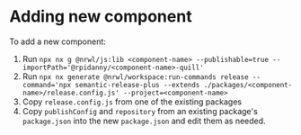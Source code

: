 # Adding new component

To add a new component:

1. Run `npx nx g @nrwl/js:lib <component-name> --publishable=true --importPath='@rpidanny/<component-name>-quill'`
2. Run `npx nx generate @nrwl/workspace:run-commands release --command='npx semantic-release-plus --extends ./packages/<component-name>/release.config.js' --project=<component-name>`
3. Copy `release.config.js` from one of the existing packages
4. Copy `publishConfig` and `repository` from an existing package's `package.json` into the new `package.json` and edit them as needed.
